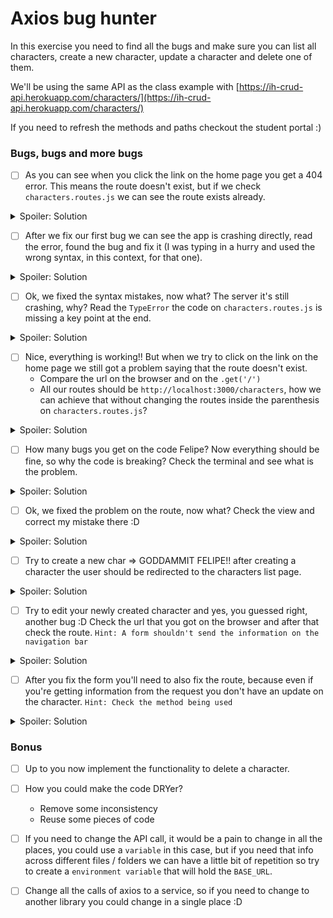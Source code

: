 # Axios bug hunter

In this exercise you need to find all the bugs and make sure you can list all characters, create a new character, update a character and delete one of them.

We'll be using the same API as the class example with [https://ih-crud-api.herokuapp.com/characters/](https://ih-crud-api.herokuapp.com/characters/)

If you need to refresh the methods and paths checkout the student portal :) 

### Bugs, bugs and more bugs

- [ ] As you can see when you click the link on the home page you get a 404 error. This means the route doesn't exist, but if we check `characters.routes.js` we can see the route exists already.

<details> 
  <summary> Spoiler: Solution </summary>

  on the `app.js` add

  ```javascript
    const charRoutes = require('./routes/characters.routes.js')
    app.use('/', charRoutes)
  ```

</details>

- [ ] After we fix our first bug we can see the app is crashing directly, read the error, found the bug and fix it (I was typing in a hurry and used the wrong syntax, in this context, for that one).

<details> 
  <summary> Spoiler: Solution </summary>

  on the `characters.routes.js` change:

  change from:
  ```javascript
    import axios from 'axios'
  ```
  to:
  ```javascript
    const axios = require('axios')
  ```

</details>


- [ ] Ok, we fixed the syntax mistakes, now what? The server it's still crashing, why? Read the `TypeError` the code on `characters.routes.js` is missing a key point at the end.

<details> 
  <summary> Spoiler: Solution </summary>

  on the `characters.routes.js` add:

  ```javascript
    module.exports = router
  ```

</details>

- [ ] Nice, everything is working!! But when we try to click on the link on the home page we still got a problem saying that the route doesn't exist.
  - Compare the url on the browser and on the `.get('/')`
  - All our routes should be `http://localhost:3000/characters`, how we can achieve that without changing the routes inside the parenthesis on `characters.routes.js`?

<details> 
  <summary> Spoiler: Solution </summary>

  on the `app.js` change to:

  ```javascript
    app.use('/characters', charRoutes)
  ```

</details> 

- [ ] How many bugs you get on the code Felipe? Now everything should be fine, so why the code is breaking? Check the terminal and see what is the problem.

<details> 
  <summary> Spoiler: Solution </summary>

  on the `characters.routes.js` (remove the slash at the beginning of the `res.render()`) change to:

  ```javascript
     res.render('characters/list', {characters: response.data})
  ```

</details> 

- [ ] Ok, we fixed the problem on the route, now what? Check the view and correct my mistake there :D

<details> 
  <summary> Spoiler: Solution </summary>

  on the `list.hbs` change the `#` for a `/` on the closing `each`:

  ```hbs
    {{#each characters}}
      <p> {{this.name}} </p>
      <a href="/characters/{{this.id}}/details"> More Details  </a>
    {{/each}}
  ```

</details> 

- [ ] Try to create a new char => GODDAMMIT FELIPE!! after creating a character the user should be redirected to the characters list page.

<details> 
  <summary> Spoiler: Solution </summary>

  on the `characters.routes.js` on the post route that create a character add a `/` on the redirect:

  ```javascript
    res.redirect('/characters')
  ```

</details> 


- [ ] Try to edit your newly created character and yes, you guessed right, another bug :D Check the url that you got on the browser and after that check the route. `Hint: A form shouldn't send the information on the navigation bar`

<details> 
  <summary> Spoiler: Solution </summary>

  on the `edit-character.hbs` change the `METHOD` from `GET` to `POST`:

  ```hbs
<form action="/characters/{{id}}/edit" method="POST">
  ```

</details> 

- [ ] After you fix the form you'll need to also fix the route, because even if you're getting information from the request you don't have an update on the character. `Hint: Check the method being used`

<details> 
  <summary> Spoiler: Solution </summary>

  on the `characters.routes.js` on the post route that updates a character change the method to PUT:

  ```javascript
    axios
    .put(`https://ih-crud-api.herokuapp.com/characters/${req.params.id}`, updatedCharacter)
  ```

</details> 

### Bonus

- [ ] Up to you now implement the functionality to delete a character.

- [ ] How you could make the code DRYer?
  - Remove some inconsistency
  - Reuse some pieces of code

- [ ] If you need to change the API call, it would be a pain to change in all the places, you could use a `variable` in this case, but if you need that info across different files / folders we can have a little bit of repetition so try to create a `environment variable` that will hold the `BASE_URL`.

- [ ] Change all the calls of axios to a service, so if you need to change to another library you could change in a single place :D
